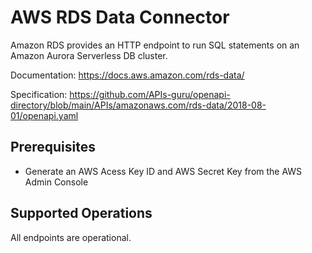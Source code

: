 # AWS RDS Data Connector
Amazon RDS provides an HTTP endpoint to run SQL statements on an Amazon Aurora Serverless DB cluster.

Documentation: https://docs.aws.amazon.com/rds-data/

Specification: https://github.com/APIs-guru/openapi-directory/blob/main/APIs/amazonaws.com/rds-data/2018-08-01/openapi.yaml

## Prerequisites

+ Generate an AWS Acess Key ID and AWS Secret Key from the AWS Admin Console

## Supported Operations
All endpoints are operational.
